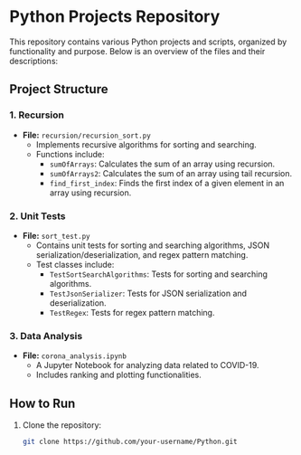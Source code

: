 # Python Projects Repository

This repository contains various Python projects and scripts, organized by functionality and purpose. Below is an overview of the files and their descriptions:

## Project Structure

### 1. Recursion
- **File:** `recursion/recursion_sort.py`
  - Implements recursive algorithms for sorting and searching.
  - Functions include:
    - `sumOfArrays`: Calculates the sum of an array using recursion.
    - `sumOfArrays2`: Calculates the sum of an array using tail recursion.
    - `find_first_index`: Finds the first index of a given element in an array using recursion.

### 2. Unit Tests
- **File:** `sort_test.py`
  - Contains unit tests for sorting and searching algorithms, JSON serialization/deserialization, and regex pattern matching.
  - Test classes include:
    - `TestSortSearchAlgorithms`: Tests for sorting and searching algorithms.
    - `TestJsonSerializer`: Tests for JSON serialization and deserialization.
    - `TestRegex`: Tests for regex pattern matching.

### 3. Data Analysis
- **File:** `corona_analysis.ipynb`
  - A Jupyter Notebook for analyzing data related to COVID-19.
  - Includes ranking and plotting functionalities.

## How to Run
1. Clone the repository:
   ```bash
   git clone https://github.com/your-username/Python.git

